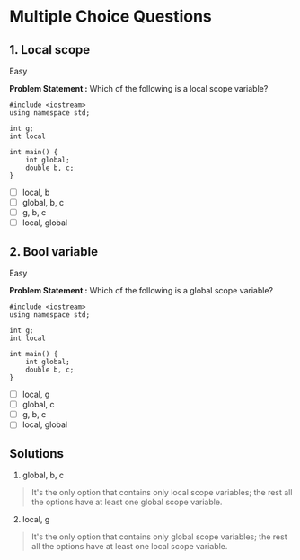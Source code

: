 # Multiple Choice Questions

## 1. Local scope
Easy

**Problem Statement :** Which of the following is a local scope variable?
```
#include <iostream>
using namespace std;

int g;
int local

int main() {
    int global;
    double b, c;
}
```

- [ ] local, b
- [ ] global, b, c
- [ ] g, b, c
- [ ] local, global

## 2. Bool variable
Easy

**Problem Statement :** Which of the following is a global scope variable?
```
#include <iostream>
using namespace std;

int g;
int local

int main() {
    int global;
    double b, c;
}
```

- [ ] local, g
- [ ] global, c
- [ ] g, b, c
- [ ] local, global

## Solutions
1. global, b, c
> It's the only option that contains only local scope variables; the rest all the options have at least one global scope variable.

2. local, g
> It's the only option that contains only global scope variables; the rest all the options have at least one local scope variable.
